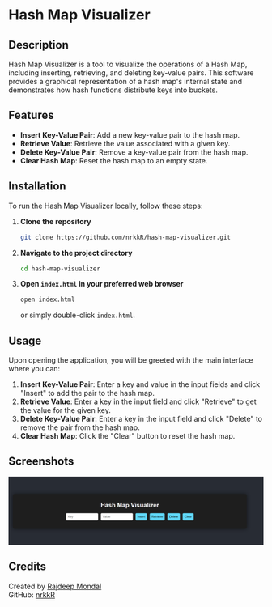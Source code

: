# Hash Map Visualizer

## Description
Hash Map Visualizer is a tool to visualize the operations of a Hash Map, including inserting, retrieving, and deleting key-value pairs. This software provides a graphical representation of a hash map's internal state and demonstrates how hash functions distribute keys into buckets.

## Features
- **Insert Key-Value Pair**: Add a new key-value pair to the hash map.
- **Retrieve Value**: Retrieve the value associated with a given key.
- **Delete Key-Value Pair**: Remove a key-value pair from the hash map.
- **Clear Hash Map**: Reset the hash map to an empty state.

## Installation
To run the Hash Map Visualizer locally, follow these steps:

1. **Clone the repository**
    ```bash
    git clone https://github.com/nrkkR/hash-map-visualizer.git
    ```

2. **Navigate to the project directory**
    ```bash
    cd hash-map-visualizer
    ```

3. **Open `index.html` in your preferred web browser**
    ```bash
    open index.html
    ```
    or simply double-click `index.html`.

## Usage
Upon opening the application, you will be greeted with the main interface where you can:

1. **Insert Key-Value Pair**: Enter a key and value in the input fields and click "Insert" to add the pair to the hash map.
2. **Retrieve Value**: Enter a key in the input field and click "Retrieve" to get the value for the given key.
3. **Delete Key-Value Pair**: Enter a key in the input field and click "Delete" to remove the pair from the hash map.
4. **Clear Hash Map**: Click the "Clear" button to reset the hash map.

## Screenshots
<img align="center" alt="coding" width="850" src="https://github.com/nrkkR/Javascript_Hash-Map-Visualizer/blob/main/hash%20map%20visualizer.png">

## Credits
Created by [Rajdeep Mondal](https://www.linkedin.com/in/rajdeep-mondal-a277a9317)  
GitHub: [nrkkR](https://github.com/nrkkR)

